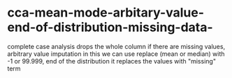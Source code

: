 # cca-mean-mode-arbitary-value-end-of-distribution-missing-data-
complete case analysis drops the whole column if there are missing values, arbitrary value imputation in this we can use replace (mean  or median) with -1 or 99.999, end of the distribution it replaces the values with "missing" term
